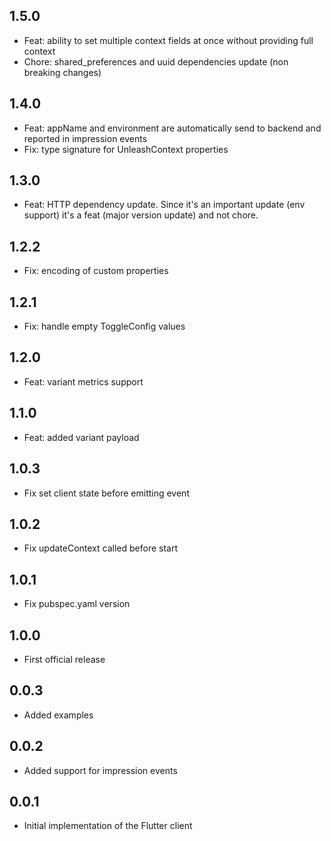 ## 1.5.0

* Feat: ability to set multiple context fields at once without providing full context
* Chore: shared_preferences and uuid dependencies update (non breaking changes)

## 1.4.0

* Feat: appName and environment are automatically send to backend and reported in impression events 
* Fix: type signature for UnleashContext properties

## 1.3.0

* Feat: HTTP dependency update. Since it's an important update (env support) it's a feat (major version update) and not chore. 

## 1.2.2

* Fix: encoding of custom properties

## 1.2.1

* Fix: handle empty ToggleConfig values

## 1.2.0

* Feat: variant metrics support

## 1.1.0

* Feat: added variant payload

## 1.0.3

* Fix set client state before emitting event

## 1.0.2

* Fix updateContext called before start

## 1.0.1

* Fix pubspec.yaml version 

## 1.0.0

* First official release

## 0.0.3

* Added examples

## 0.0.2

* Added support for impression events

## 0.0.1

* Initial implementation of the Flutter client

